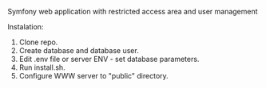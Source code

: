 
Symfony web application with restricted access area and user management

Instalation:
1. Clone repo.
2. Create database and database user.
3. Edit .env file or server ENV - set database parameters.
3. Run install.sh.
4. Configure WWW server to "public" directory.

